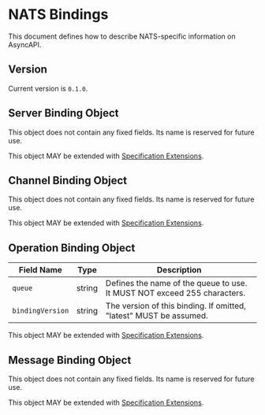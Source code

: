 # NATS Bindings

This document defines how to describe NATS-specific information on AsyncAPI.

<a name="version"></a>

## Version

Current version is `0.1.0`.

<a name="server"></a>

## Server Binding Object
This object does not contain any fixed fields. Its name is reserved for future use.

This object MAY be extended with [Specification Extensions](https://github.com/asyncapi/spec/blob/master/spec/asyncapi.md#specification-extensions).

<a name="channel"></a>

## Channel Binding Object
This object does not contain any fixed fields. Its name is reserved for future use.

This object MAY be extended with [Specification Extensions](https://github.com/asyncapi/spec/blob/master/spec/asyncapi.md#specification-extensions).

<a name="operation"></a>

## Operation Binding Object

Field Name | Type | Description
---|:---:|---
| <a name="operationBindingObjectQueue"></a>`queue` | string | Defines the name of the queue to use. It MUST NOT exceed 255 characters. |
| <a name="operationBindingObjectBindingVersion"></a>`bindingVersion` | string | The version of this binding. If omitted, "latest" MUST be assumed. |

This object MAY be extended with [Specification Extensions](https://github.com/asyncapi/spec/blob/master/spec/asyncapi.md#specification-extensions).

<a name="Message"></a>

## Message Binding Object

This object does not contain any fixed fields. Its name is reserved for future use.

This object MAY be extended with [Specification Extensions](https://github.com/asyncapi/spec/blob/master/spec/asyncapi.md#specification-extensions).

